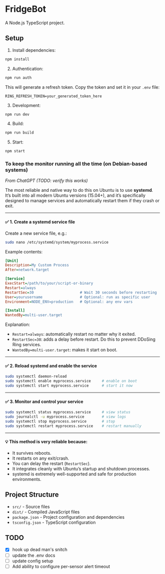 # FridgeBot

A Node.js TypeScript project.

## Setup

1. Install dependencies:

```bash
npm install
```

2. Authentication:

```bash
npm run auth
```

This will generate a refresh token. Copy the token and set it in your `.env` file:

```
RING_REFRESH_TOKEN=your_generated_token_here
```

3. Development:

```bash
npm run dev
```

4. Build:

```bash
npm run build
```

5. Start:

```bash
npm start
```

### To keep the monitor running all the time (on Debian-based systems)

_From ChatGPT (TODO: verify this works)_

The most reliable and native way to do this on Ubuntu is to use **systemd**. It’s built into all modern Ubuntu versions (15.04+), and it’s specifically designed to manage services and automatically restart them if they crash or exit.

---

#### ✅ **1. Create a systemd service file**

Create a new service file, e.g.:

```bash
sudo nano /etc/systemd/system/myprocess.service
```

Example contents:

```ini
[Unit]
Description=My Custom Process
After=network.target

[Service]
ExecStart=/path/to/your/script-or-binary
Restart=always
RestartSec=30                     # Wait 30 seconds before restarting
User=yourusername                 # Optional: run as specific user
Environment=NODE_ENV=production   # Optional: any env vars

[Install]
WantedBy=multi-user.target
```

Explanation:

- `Restart=always`: automatically restart no matter why it exited.
- `RestartSec=30`: adds a delay before restart. Do this to prevent DDoSing Ring services.
- `WantedBy=multi-user.target`: makes it start on boot.

---

#### ✅ **2. Reload systemd and enable the service**

```bash
sudo systemctl daemon-reload
sudo systemctl enable myprocess.service     # enable on boot
sudo systemctl start myprocess.service      # start it now
```

---

#### ✅ **3. Monitor and control your service**

```bash
sudo systemctl status myprocess.service     # view status
sudo journalctl -u myprocess.service        # view logs
sudo systemctl stop myprocess.service       # stop
sudo systemctl restart myprocess.service    # restart manually
```

---

#### 💡 **This method is very reliable because:**

- It survives reboots.
- It restarts on any exit/crash.
- You can delay the restart (`RestartSec`).
- It integrates cleanly with Ubuntu’s startup and shutdown processes.
- systemd is extremely well-supported and safe for production environments.

## Project Structure

- `src/` - Source files
- `dist/` - Compiled JavaScript files
- `package.json` - Project configuration and dependencies
- `tsconfig.json` - TypeScript configuration

## TODO

- [x] hook up dead man's snitch
- [ ] update the .env docs
- [ ] update config setup
- [ ] Add ability to configure per-sensor alert timeout
